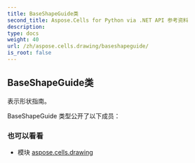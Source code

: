 ```yaml
---
title: BaseShapeGuide类
second_title: Aspose.Cells for Python via .NET API 参考资料
description:
type: docs
weight: 40
url: /zh/aspose.cells.drawing/baseshapeguide/
is_root: false
---
```

## BaseShapeGuide类
表示形状指南。



BaseShapeGuide 类型公开了以下成员：


### 也可以看看
* 模块 [aspose.cells.drawing](..)
